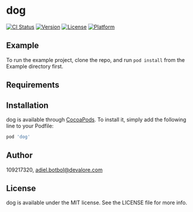 # dog

[![CI Status](https://img.shields.io/travis/109217320/dog.svg?style=flat)](https://travis-ci.org/109217320/dog)
[![Version](https://img.shields.io/cocoapods/v/dog.svg?style=flat)](https://cocoapods.org/pods/dog)
[![License](https://img.shields.io/cocoapods/l/dog.svg?style=flat)](https://cocoapods.org/pods/dog)
[![Platform](https://img.shields.io/cocoapods/p/dog.svg?style=flat)](https://cocoapods.org/pods/dog)

## Example

To run the example project, clone the repo, and run `pod install` from the Example directory first.

## Requirements

## Installation

dog is available through [CocoaPods](https://cocoapods.org). To install
it, simply add the following line to your Podfile:

```ruby
pod 'dog'
```

## Author

109217320, adiel.botbol@devalore.com

## License

dog is available under the MIT license. See the LICENSE file for more info.
